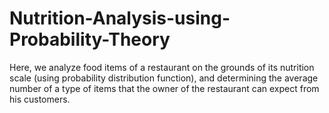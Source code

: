# Nutrition-Analysis-using-Probability-Theory
Here, we analyze food items of a restaurant on the grounds of its nutrition scale (using probability distribution function), and determining the average number of a type of items that the owner of the restaurant can expect from his customers.
